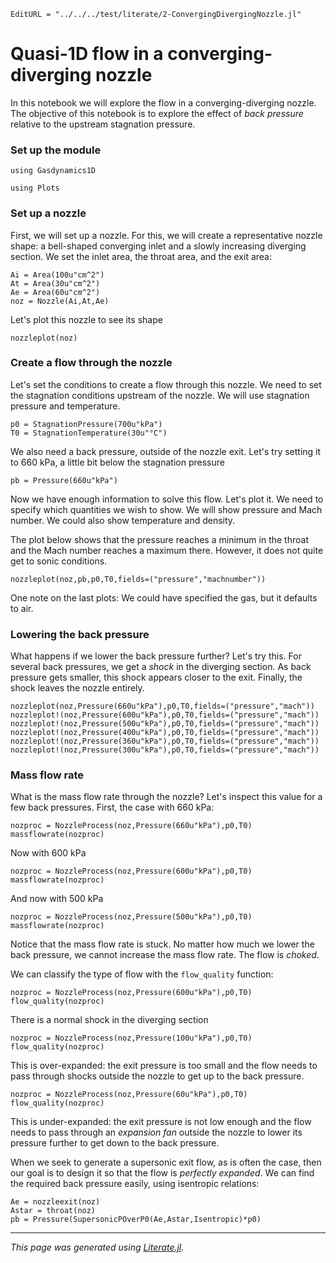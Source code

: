 ```@meta
EditURL = "../../../test/literate/2-ConvergingDivergingNozzle.jl"
```

# Quasi-1D flow in a converging-diverging nozzle
In this notebook we will explore the flow in a converging-diverging nozzle.
The objective of this notebook is to explore the effect of *back pressure*
relative to the upstream stagnation pressure.

### Set up the module

````@example 2-ConvergingDivergingNozzle
using Gasdynamics1D
````

````@example 2-ConvergingDivergingNozzle
using Plots
````

### Set up a nozzle
First, we will set up a nozzle. For this, we will create a representative
nozzle shape: a bell-shaped converging inlet and a slowly increasing diverging
section. We set the inlet area, the throat area, and the exit area:

````@example 2-ConvergingDivergingNozzle
Ai = Area(100u"cm^2")
At = Area(30u"cm^2")
Ae = Area(60u"cm^2")
noz = Nozzle(Ai,At,Ae)
````

Let's plot this nozzle to see its shape

````@example 2-ConvergingDivergingNozzle
nozzleplot(noz)
````

### Create a flow through the nozzle
Let's set the conditions to create a flow through this nozzle. We need
to set the stagnation conditions upstream of the nozzle. We will use stagnation
pressure and temperature.

````@example 2-ConvergingDivergingNozzle
p0 = StagnationPressure(700u"kPa")
T0 = StagnationTemperature(30u"°C")
````

We also need a back pressure, outside of the nozzle exit. Let's try setting it
to 660 kPa, a little bit below the stagnation pressure

````@example 2-ConvergingDivergingNozzle
pb = Pressure(660u"kPa")
````

Now we have enough information to solve this flow. Let's plot it. We
need to specify which quantities we wish to show. We will show pressure
and Mach number. We could also show temperature and density.

The plot below shows that the pressure reaches a minimum in the throat
and the Mach number reaches a maximum there. However, it does not quite
get to sonic conditions.

````@example 2-ConvergingDivergingNozzle
nozzleplot(noz,pb,p0,T0,fields=("pressure","machnumber"))
````

One note on the last plots: We could have specified the gas, but it defaults to air.

### Lowering the back pressure
What happens if we lower the back pressure further? Let's try this.
For several back pressures, we get a *shock* in the diverging section.
As back pressure gets smaller, this shock appears closer to the exit.
Finally, the shock leaves the nozzle entirely.

````@example 2-ConvergingDivergingNozzle
nozzleplot(noz,Pressure(660u"kPa"),p0,T0,fields=("pressure","mach"))
nozzleplot!(noz,Pressure(600u"kPa"),p0,T0,fields=("pressure","mach"))
nozzleplot!(noz,Pressure(500u"kPa"),p0,T0,fields=("pressure","mach"))
nozzleplot!(noz,Pressure(400u"kPa"),p0,T0,fields=("pressure","mach"))
nozzleplot!(noz,Pressure(360u"kPa"),p0,T0,fields=("pressure","mach"))
nozzleplot!(noz,Pressure(300u"kPa"),p0,T0,fields=("pressure","mach"))
````

### Mass flow rate
What is the mass flow rate through the nozzle? Let's inspect this value
for a few back pressures. First, the case with 660 kPa:

````@example 2-ConvergingDivergingNozzle
nozproc = NozzleProcess(noz,Pressure(660u"kPa"),p0,T0)
massflowrate(nozproc)
````

Now with 600 kPa

````@example 2-ConvergingDivergingNozzle
nozproc = NozzleProcess(noz,Pressure(600u"kPa"),p0,T0)
massflowrate(nozproc)
````

And now with 500 kPa

````@example 2-ConvergingDivergingNozzle
nozproc = NozzleProcess(noz,Pressure(500u"kPa"),p0,T0)
massflowrate(nozproc)
````

Notice that the mass flow rate is stuck. No matter how much we
lower the back pressure, we cannot increase the mass flow rate.
The flow is *choked*.

We can classify the type of flow with the `flow_quality` function:

````@example 2-ConvergingDivergingNozzle
nozproc = NozzleProcess(noz,Pressure(600u"kPa"),p0,T0)
flow_quality(nozproc)
````

There is a normal shock in the diverging section

````@example 2-ConvergingDivergingNozzle
nozproc = NozzleProcess(noz,Pressure(100u"kPa"),p0,T0)
flow_quality(nozproc)
````

This is over-expanded: the exit pressure is too small and the flow needs to pass
through shocks outside the nozzle to get up to the back pressure.

````@example 2-ConvergingDivergingNozzle
nozproc = NozzleProcess(noz,Pressure(60u"kPa"),p0,T0)
flow_quality(nozproc)
````

This is under-expanded: the exit pressure is not low enough and the flow needs
to pass through an *expansion fan* outside the nozzle to lower its pressure
further to get down to the back pressure.

When we seek to generate a supersonic exit flow, as is often the case,
then our goal is to design it so that the flow is *perfectly expanded*.
We can find the required back pressure easily, using isentropic relations:

````@example 2-ConvergingDivergingNozzle
Ae = nozzleexit(noz)
Astar = throat(noz)
pb = Pressure(SupersonicPOverP0(Ae,Astar,Isentropic)*p0)
````

---

*This page was generated using [Literate.jl](https://github.com/fredrikekre/Literate.jl).*

